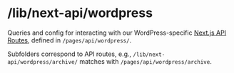 # /lib/next-api/wordpress

Queries and config for interacting with our WordPress-specific <a href="https://nextjs.org/docs/api-routes/introduction">Next.js API Routes</a>, defined in `/pages/api/wordpress/`.

Subfolders correspond to API routes, e.g., `/lib/next-api/wordpress/archive/` matches with `/pages/api/wordpress/archive`.
